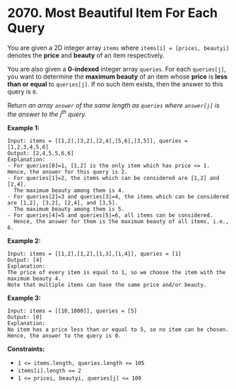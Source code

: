 # 2070. Most Beautiful Item For Each Query

You are given a 2D integer array `items` where `items[i] = [pricei, beautyi]` denotes the **price** and **beauty** of an item respectively.

You are also given a **0-indexed** integer array `queries`.
For each `queries[j]`, you want to determine the **maximum beauty** of an item whose **price** is **less than or equal** to `queries[j]`.
If no such item exists, then the answer to this query is `0`.

Return *an array `answer` of the same length as `queries` where `answer[j]` is the answer to the $j^{th}$ query.*

**Example 1:**
```text
Input: items = [[1,2],[3,2],[2,4],[5,6],[3,5]], queries = [1,2,3,4,5,6]
Output: [2,4,5,5,6,6]
Explanation:
- For queries[0]=1, [1,2] is the only item which has price <= 1. Hence, the answer for this query is 2.
- For queries[1]=2, the items which can be considered are [1,2] and [2,4].
  The maximum beauty among them is 4.
- For queries[2]=3 and queries[3]=4, the items which can be considered are [1,2], [3,2], [2,4], and [3,5].
  The maximum beauty among them is 5.
- For queries[4]=5 and queries[5]=6, all items can be considered.
  Hence, the answer for them is the maximum beauty of all items, i.e., 6.
```

**Example 2:**

```text
Input: items = [[1,2],[1,2],[1,3],[1,4]], queries = [1]
Output: [4]
Explanation:
The price of every item is equal to 1, so we choose the item with the maximum beauty 4.
Note that multiple items can have the same price and/or beauty.
```

**Example 3:**

```text
Input: items = [[10,1000]], queries = [5]
Output: [0]
Explanation:
No item has a price less than or equal to 5, so no item can be chosen.
Hence, the answer to the query is 0.
```

**Constraints:**

- `1 <= items.length, queries.length <= 105`
- `items[i].length == 2`
- `1 <= pricei, beautyi, queries[j] <= 109`
